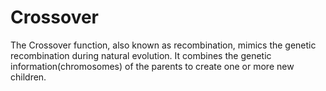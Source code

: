 # Crossover
The Crossover function, also known as recombination, mimics the genetic recombination during natural evolution. It combines the genetic information(chromosomes) of the parents to create one or more new children. 


```@docs
```